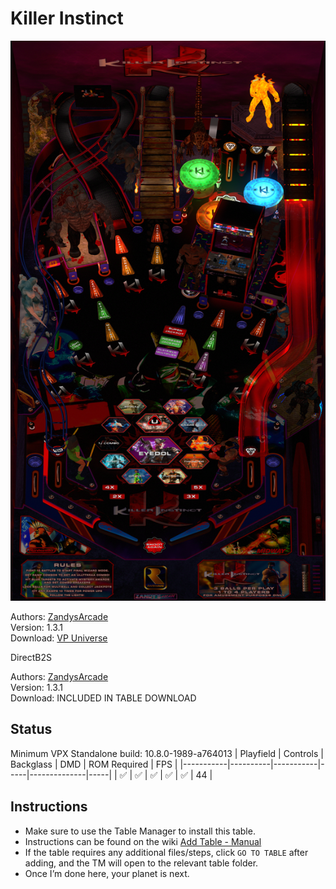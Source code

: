 # Killer Instinct

![Table Preview](../../images/vpx-killerinstinct.png)

Authors: [ZandysArcade](https://vpuniverse.com/profile/57949-zandysarcade/)  
Version: 1.3.1  
Download: [VP Universe](https://vpuniverse.com/files/file/20213-killer-instinct/)  

DirectB2S

Authors: [ZandysArcade](https://vpuniverse.com/profile/57949-zandysarcade/)  
Version: 1.3.1  
Download: INCLUDED IN TABLE DOWNLOAD  


## Status 

Minimum VPX Standalone build: 10.8.0-1989-a764013
| Playfield | Controls | Backglass | DMD | ROM Required | FPS | 
|-----------|----------|-----------|-----|--------------|-----|
| :white_check_mark: | :white_check_mark: | :white_check_mark: | :white_check_mark: | :white_check_mark: | 44 |

## Instructions

- Make sure to use the Table Manager to install this table.
- Instructions can be found on the wiki [Add Table - Manual](https://github.com/LegendsUnchained/vpx-standalone-alp4k/wiki/%5B04%5D-%F0%9F%A7%A1-TM-%E2%80%90-Other-Features#add-table---manual)
- If the table requires any additional files/steps, click `GO TO TABLE` after adding, and the TM will open to the relevant table folder.
- Once I’m done here, your planet is next.

